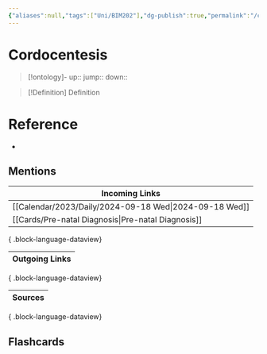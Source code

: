 ```yaml
---
{"aliases":null,"tags":["Uni/BIM202"],"dg-publish":true,"permalink":"/cards/cordocentesis/","dgPassFrontmatter":true}
---
```


# Cordocentesis

> [!ontology]-
> up:: 
> jump:: 
> down:: 

> [!Definition] Definition

# Reference

- 

## Mentions

| Incoming Links                                            |
| --------------------------------------------------------- |
| [[Calendar/2023/Daily/2024-09-18 Wed\|2024-09-18 Wed]] |
| [[Cards/Pre-natal Diagnosis\|Pre-natal Diagnosis]]     |

{ .block-language-dataview}

| Outgoing Links |
| -------------- |

{ .block-language-dataview}

| Sources |
| ------- |

{ .block-language-dataview}

## Flashcards